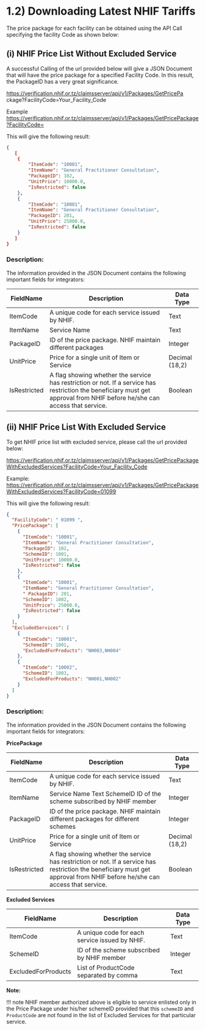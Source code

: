 # 1.2) Downloading Latest NHIF Tariffs



The price package for each facility can be obtained using the API Call specifying the facility Code as shown below:


## (i) **NHIF Price List Without Excluded Service**

A successful Calling of the url provided below will give a JSON Document that will have the price package for a specified Facility Code. In this result, the PackageID has a very great significance.


https://verification.nhif.or.tz/claimsserver/api/v1/Packages/GetPricePa
ckage?FacilityCode=Your_Facility_Code


Example https://verification.nhif.or.tz/claimsserver/api/v1/Packages/GetPricePackage?FacilityCode=


This will give the following result:


```json
{
   [
    {
        "ItemCode": "10001",
        "ItemName": "General Practitioner Consultation",
        "PackageID": 102,
        "UnitPrice": 10000.0,
        "IsRestricted": false
    },
    {
        "ItemCode": "10001",
        "ItemName": "General Practitioner Consultation",
        "PackageID": 201,
        "UnitPrice": 25000.0,
        "IsRestricted": false
    }
   ]
}
```




### Description:

The information provided in the JSON Document contains the following important fields for integrators:

|FieldName | Description| Data Type|
| -- | -- | -- |
|ItemCode |A unique code for each service issued by NHIF. |Text|
|ItemName |Service Name |Text|
|PackageID |ID of the price package. NHIF maintain different packages |Integer|
|UnitPrice| Price for a single unit of Item or Service |Decimal (18,2)|
|IsRestricted | A flag showing whether the service has restriction or not. If a service has restriction the beneficiary must get approval from NHIF before he/she can access that service. |Boolean|



## (ii) **NHIF Price List With Excluded Service**

To get NHIF price list with excluded service, please call the url provided below:



https://verification.nhif.or.tz/claimsserver/api/v1/Packages/GetPricePackageWithExcludedServices?FacilityCode=Your_Facility_Code

Example: https://verification.nhif.or.tz/claimsserver/api/v1/Packages/GetPricePackageWithExcludedServices?FacilityCode=01099



This will give the following result:

```json
{
  "FacilityCode": " 01099 ",
  "PricePackage": [
    {
      "ItemCode": "10001",
      "ItemName": "General Practitioner Consultation",
      "PackageID": 102,
      "SchemeID": 1001,
      "UnitPrice": 10000.0,
      "IsRestricted": false
    },
    {
      "ItemCode": "10001",
      "ItemName": "General Practitioner Consultation",
      " PackageID": 201,
      "SchemeID": 1002,
      "UnitPrice": 25000.0,
      "IsRestricted": false
    }
  ],
  "ExcludedServices": [
    {
      "ItemCode": "10001",
      "SchemeID": 1001,
      "ExcludedForProducts": "NH003,NH004"
    },
    {
      "ItemCode": "10002",
      "SchemeID": 1003,
      "ExcludedForProducts": "NH001,NH002"
    }
  ]
}
```



### **Description:**

The information provided in the JSON Document contains the following important fields for integrators:

**PricePackage**


|FieldName |Description | Data Type|
| -- | -- | -- |
|ItemCode |A unique code for each service issued by NHIF. |Text|
|ItemName| Service Name Text SchemeID ID of the scheme subscribed by NHIF member |Integer|
|PackageID| ID of the price package. NHIF maintain different packages for different schemes |Integer|
|UnitPrice| Price for a single unit of Item or Service| Decimal (18,2)|
| IsRestricted | A flag showing whether the service has restriction or not. If a service has restriction the  beneficiary must get approval from NHIF before he/she can access that service. |Boolean|



**Excluded Services**


|FieldName| Description| Data Type |
| -- | -- | -- |
|ItemCode |A unique code for each service issued by NHIF. |Text|
|SchemeID |ID of the scheme subscribed by NHIF member |Integer|
|ExcludedForProducts| List of ProductCode separated by comma |Text|



**Note:**





!!! note
    NHIF member authorized above is eligible to service enlisted only in the Price Package under his/her schemeID provided that this `schemeID` and `ProductCode` are not found in the list of Excluded Services for that particular service.
